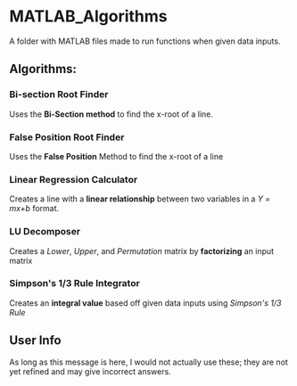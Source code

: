 MATLAB_Algorithms
===================

A folder with MATLAB files made to run functions when given data inputs. 

## Algorithms:

### Bi-section Root Finder
Uses the __Bi-Section method__ to find the x-root of a line.
### False Position Root Finder
Uses the __False Position__ Method to find the x-root of a line
### Linear Regression Calculator
Creates a line with a __linear relationship__ between two variables in a *Y = mx+b* format.
### LU Decomposer
Creates a *Lower*, *Upper*, and *Permutation* matrix by __factorizing__ an input matrix
### Simpson's 1/3 Rule Integrator
Creates an __integral value__ based off given data inputs using *Simpson's 1/3 Rule*


## User Info
As long as this message is here, I would not actually use these; they are not yet refined and may give incorrect answers.
